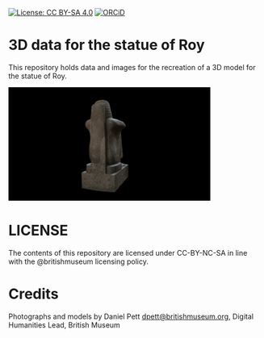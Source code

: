 
[![License: CC BY-SA 4.0](https://img.shields.io/badge/License-CC%20BY--SA%204.0-lightgrey.svg)](http://creativecommons.org/licenses/by-sa/4.0/) 
[![ORCiD](https://img.shields.io/badge/ORCiD-0000--0002--0246--2335-green.svg)](http://orcid.org/0000-0002-0246-2335)


# 3D data for the statue of Roy

This repository holds data and images for the recreation of a 3D model for the statue of Roy.

![](roy.gif)

# LICENSE

The contents of this repository are licensed under CC-BY-NC-SA in line with the @britishmuseum licensing policy. 

# Credits
Photographs and models by Daniel Pett <dpett@britishmuseum.org>, Digital Humanities Lead, British Museum
